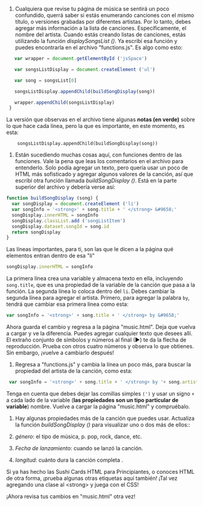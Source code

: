 1. Cualquiera que revise tu página de música se sentirá un poco confundido, querrá saber si estás enumerando canciones con el mismo título, o versiones grabadas por diferentes artistas. Por lo tanto, debes agregar más información a la lista de canciones. Específicamente, el nombre del artista. Cuando estás creando listas de canciones, estás utilizando la función _displaySongsList \(\)_. Ya escribí esa función y puedes encontrarla en el archivo "functions.js". Es algo como esto:

```javascript
   var wrapper = document.getElementById ('jsSpace')

   var songsListDisplay = document.createElement ('ul')

   var song = songsList[0]

   songsListDisplay.appendChild(buildSongDisplay(song))

   wrapper.appendChild(songsListDisplay)
 }
```

La versión que observas en el archivo tiene algunas **notas \(en verde\)** sobre lo que hace cada línea, pero la que es importante, en este momento, es esta:

```
    songsListDisplay.appendChild(buildSongDisplay(song))
```

1. Están sucediendo muchas cosas aquí, con funciones dentro de las funciones. Vale la pena que leas los comentarios en el archivo para entenderlo. Solo podía agregar un texto, pero quería usar un poco de HTML más sofisticado y agregar algunos valores de la canción, así que escribí otra función llamada _buildSongDisplay \(\)_. Está en la parte superior del archivo y  debería verse así:

```javascript
function buildSongDisplay (song) {
  var songDisplay = document.createElement ('li')
  var songInfo = '<strong>' + song.title + ' </strong> &#9658;'
  songDisplay.innerHTML = songInfo
  songDisplay.classList.add ('songListItem')
  songDisplay.dataset.songId = song.id
  return songDisplay
}
```

Las líneas importantes, para ti, son las que le dicen a la página qué elementos entran dentro de esa "li"

```javascript
songDisplay.innerHTML = songInfo
```

La primera línea crea una variable y almacena texto en ella, incluyendo `song.title`, que es una propiedad de la variable de la canción que pasa a la función. La segunda línea lo coloca dentro del `li`. Debes cambiar la segunda línea para agregar el artista. Primero, para agregar la palabra `by`, tendrá que cambiar esa primera línea como esta:

```javascript
var songInfo = '<strong>' + song.title + ' </strong> by &#9658;'
```

Ahora guarda el cambio y regresa a la página "music.html". Deja que vuelva a cargar y ve la diferencia. Puedes agregar cualquier texto que desees allí. El extraño conjunto de símbolos y números al final \(►\) te da la flecha de reproducción. Prueba con otros cuatro números y observa lo que obtienes. Sin embargo, ¡vuelve a cambiarlo después!

1. Regresa a "functions.js" y cambia la línea un poco más, para buscar la propiedad del artista de la canción, como esta:

```javascript
 var songInfo = '<strong>' + song.title + ' </strong> by '+ song.artist +'&#9658;'
```

Tenga en cuenta que debes dejar las comillas simples `(')` y usar un signo `+` a cada lado de la variable \(**las propiedades son un tipo particular de variable**\) nombre. Vuelve a cargar la página "music.html" y compruébalo.

1. Hay algunas propiedades más de la canción que puedes usar. Actualiza la función _buildSongDisplay \(\)_ para visualizar uno o dos más de ellos::

2. _género_: el tipo de música, p. pop, rock, dance, etc. 

3. _Fecha de lanzamiento_: cuando se lanzó la canción.
4. _longitud_: cuánto dura la canción completa   .



Si ya has hecho las Sushi Cards HTML para Principiantes, o conoces HTML de otra forma, ¡prueba algunas otras etiquetas aquí también! ¡Tal vez agregando una clase al &lt;strong&gt; y juega con el CSS!

¡Ahora revisa tus cambios en "music.html" otra vez!


